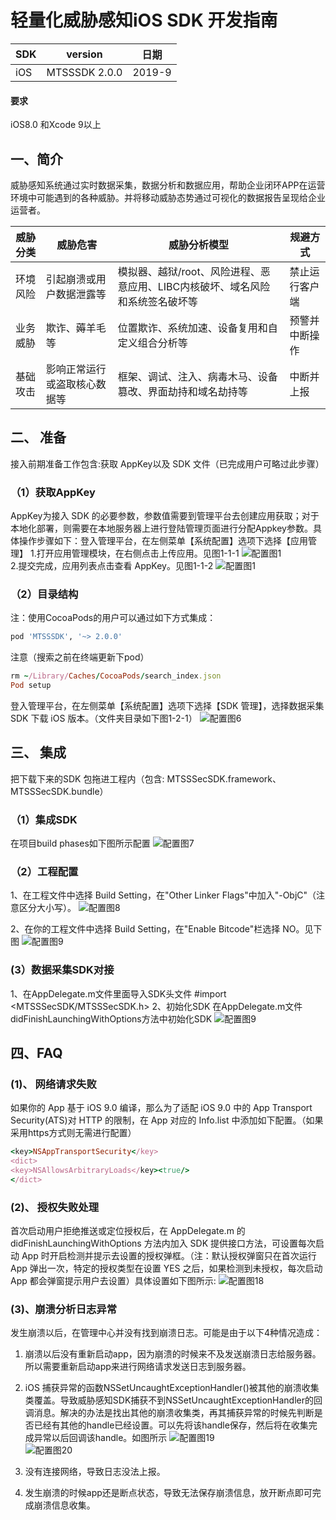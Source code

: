 # 轻量化威胁感知iOS SDK 开发指南

SDK     | version | 日期
------- | ---------|---------
iOS     | MTSSSDK 2.0.0 | 2019-9

#### 要求
iOS8.0 和Xcode 9以上
## 一、简介
威胁感知系统通过实时数据采集，数据分析和数据应用，帮助企业闭环APP在运营环境中可能遇到的各种威胁。并将移动威胁态势通过可视化的数据报告呈现给企业运营者。

威胁分类 | 威胁危害| 威胁分析模型 | 规避方式
------- | --------|---------|--------
环境风险| 引起崩溃或用户数据泄露等 | 模拟器、越狱/root、风险进程、恶意应用、LIBC内核破坏、域名风险和系统签名破坏等 | 禁止运行客户端
业务威胁  | 欺诈、薅羊毛等 | 位置欺诈、系统加速、设备复用和自定义组合分析等 | 预警并中断操作
基础攻击 | 影响正常运行或盗取核心数据等 |框架、调试、注入、病毒木马、设备篡改、界面劫持和域名劫持等 | 中断并上报

## 二、 准备
接入前期准备工作包含:获取 AppKey以及 SDK 文件（已完成用户可略过此步骤）
### （1）获取AppKey
AppKey为接入 SDK 的必要参数，参数值需要到管理平台去创建应用获取；对于本地化部署，则需要在本地服务器上进行登陆管理页面进行分配Appkey参数。具体操作步骤如下：登入管理平台，在左侧菜单【系统配置】选项下选择【应用管理】
1.打开应用管理模块，在右侧点击上传应用。见图1-1-1
    ![配置图1](Resources/111.png) <br>
2.提交完成，应用列表点击查看 AppKey。见图1-1-2 
     ![配置图1](Resources/112.png) <br>


### （2）目录结构
注：使用CocoaPods的用户可以通过如下方式集成：
```ruby
pod 'MTSSSDK', '~> 2.0.0'
```

 注意（搜索之前在终端更新下pod）
```ruby
rm ~/Library/Caches/CocoaPods/search_index.json
Pod setup
```
登入管理平台，在左侧菜单【系统配置】选项下选择【SDK 管理】，选择数据采集 SDK 下载 iOS 版本。（文件夹目录如下图1-2-1）
  ![配置图6](Resources/121.png)  <br>
  

## 三、 集成
 把下载下来的SDK 包拖进工程内（包含: MTSSSecSDK.framework、MTSSSecSDK.bundle）

### （1）集成SDK
 在项目build phases如下图所示配置
 ![配置图7](Resources/211.png)  <br>
 

### （2）工程配置
 1、在工程文件中选择 Build Setting，在"Other Linker Flags"中加入"-ObjC"（注意区分大小写）。
 ![配置图8](Resources/221.png)  <br>


 2、在你的工程文件中选择 Build Setting，在"Enable Bitcode"栏选择 NO。见下图
 ![配置图9](Resources/222.png)  <br>

###  (3）数据采集SDK对接
1、在AppDelegate.m文件里面导入SDK头文件
    #import <MTSSSecSDK/MTSSSecSDK.h> 
2、初始化SDK
在AppDelegate.m文件didFinishLaunchingWithOptions方法中初始化SDK
 ![配置图9](Resources/231.png)  <br>

## 四、FAQ
### (1)、 网络请求失败
 如果你的 App 基于 iOS 9.0 编译，那么为了适配 iOS 9.0 中的 App Transport Security(ATS)对 HTTP 的限制，在 App 对应的 Info.list 中添加如下配置。（如果采用https方式则无需进行配置）
```ruby
<key>NSAppTransportSecurity</key>
<dict>
<key>NSAllowsArbitraryLoads</key><true/>
</dict>
```

### (2)、 授权失败处理

  首次启动用户拒绝推送或定位授权后，在 AppDelegate.m 的 didFinishLaunchingWithOptions 方法内加入 SDK 提供接口方法，可设置每次启动 App 时开启检测并提示去设置的授权弹框。（注：默认授权弹窗只在首次运行 App 弹出一次，特定的授权类型在设置 YES 之后，如果检测到未授权，每次启动 App 都会弹窗提示用户去设置）具体设置如下图所示:
 ![配置图18](Resources/321.png)  <br>
 
 
### (3)、崩溃分析日志异常
 发生崩溃以后，在管理中心并没有找到崩溃日志。可能是由于以下4种情况造成：
1.  崩溃以后没有重新启动app，因为崩溃的时候来不及发送崩溃日志给服务器。所以需要重新启动app来进行网络请求发送日志到服务器。
2.  iOS 捕获异常的函数NSSetUncaughtExceptionHandler()被其他的崩溃收集类覆盖。导致威胁感知SDK捕获不到NSSetUncaughtExceptionHandler的回调消息。解决的办法是找出其他的崩溃收集类，再其捕获异常的时候先判断是否已经有其他的handle已经设置。可以先将该handle保存，然后将在收集完成异常以后回调该handle。如图所示
  ![配置图19](Resources/332.png)    <br>
  ![配置图20](Resources/333.png)   <br>
  
3. 没有连接网络，导致日志没法上报。
4. 发生崩溃的时候app还是断点状态，导致无法保存崩溃信息，放开断点即可完成崩溃信息收集。
